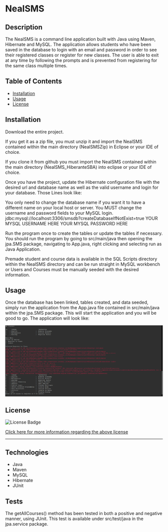 # NealSMS

  ## Description

   The NealSMS is a command line application built with Java using Maven, Hibernate and MySQL. The application allows students who have been saved in the database to login with an email and password in order to see their registered classes or register for new classes. The user is able to exit at any time by following the prompts and is prevented from registering for the same class multiple times.

  ## Table of Contents 

  - [Installation](#installation)
  - [Usage](#usage)
  - [License](#license)

  ## Installation
  
Download the entire project. 

If you get it as a zip file, you must unzip it and import the NealSMS contained within the main directory (NealSMSZip) in Eclipse or your IDE of choice. 

If you clone it from github you must import the NealSMS contained within the main directory (NealSMS_HiberanteSBA) into eclipse or your IDE of choice.

Once you have the project, update the Hibernate configuration file with the desired url and database name as well as the valid username and login for your database. Those Lines look like:

You only need to change the database name if you want it to have a different name on your local host or server. You MUST change the username and password fields to your MySQL login. 
<property name="connection.url">jdbc:mysql://localhost:3306/smsdb?createDatabaseIfNotExist=true</property>
<property name="connection.username">YOUR MYSQL USERNAME HERE</property>
<property name="connection.password">YOUR MYSQL PASSWORD HERE</property>

Run the program once to create the tables or update the tables if necessary. You should run the program by going to src/main/java then opening the jpa.SMS package, navigating to App.java, right clicking and selecting run as Java Application. 

Premade student and course data is available in the SQL Scripts directory within the NealSMS directory and can be run straight in MySQL workbench or Users and Courses must be manually seeded with the desired information. 

## Usage

  Once the database has been linked, tables created, and data seeded, simply run the application from the App.java file contained in src/main/java within the jpa.SMS package. This will start the application and you will be good to go. The application will look like: 

  ![SMS Screenshot](https://github.com/Will-Neal/NealSMS_HibernateSBA/blob/main/images/SMS_SS.png?raw=true)
  
  ## License

  ![License Badge](https://img.shields.io/badge/license-MIT-orange?style=plastic=appveyor?raw=true)
  <br>
  
  [Click here for more information regarding the above license](https://opensource.org/licenses/MIT)
    
  ---
    
  ## Technologies

  - Java
  - Maven 
  - MySQL
  - Hibernate
  - JUnit

  ## Tests

  The getAllCourses() method has been tested in both a positive and negative manner, using JUnit. This test is available under src/test/java in the jpa.service package. 
